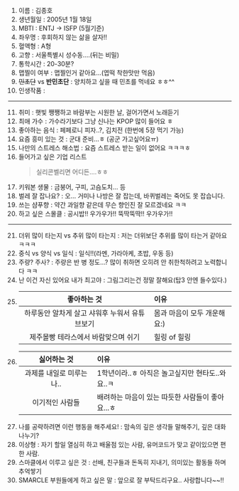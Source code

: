 1. 이름 : 김종호
2. 생년월일 : 2005년 1월 18일
3. MBTI : ENTJ -> ISFP (5월기준) 
4. 좌우명 : 후회하지 않는 삶을 살자!!
5. 혈액형 : A형
6. 고향 : 서울특별시 성수동....(뒤는 비밀)
7. 통학시간 : 20-30분? 
8. 맵찔이 여부 : 맵찔인거 같아요...(엽떡 착한맛만 먹음)
9. ~~민초단~~ vs **반민초단** : 양치하고 싶을 때 민초를 먹네요 ㅎㅎ^^
10. 인생작품 : 
---
11. 취미 : 햇빛 쨍쨍하고 바람부는 시원한 날, 걸어가면서 노래듣기
12. 최애 가수 : 가수라기보다 그냥 신나는 KPOP 많이 들어요 ㅎ
13. 좋아하는 음식 : 페페로니 피자..?, 김치전 (한번에 5장 먹기 가능)
14. 요즘 흥미 있는 것 : 군대 준비...ㅎ (공군 가고싶어요ㅠ)
15. 나만의 스트레스 해소법 : 요즘 스트레스 받는 일이 없어요 ㅋㅋㅋㅎ
16. 들어가고 싶은 기업 리스트
    > 실리콘벨리면 어디든....ㅎㅎ
18. 키워본 생물 : 금붕어, 구피, 고슴도치... 등
19. 벌레 잘 잡나요? : 오... 거미나 나방은 잘 잡는데, 바퀴벌레는 죽어도 못 잡습니다.
20. 쓰는 샴푸향 : 약간 과일향 같은데 무슨 향인진 잘 모르겠네요 ㅋㅋ
21. 하고 싶은 스몰클 : 공시밥!! 우가우가!! 뚝딱뚝딱!! 우가우가!!
***
21. 더위 많이 타는지 vs 추위 많이 타는지 : 저는 더위보단 추위를 많이 타는거 같아요 ㅋㅋㅋ
22. 중식 vs 양식 vs 일식 : 일식!!(라멘, 가라아케, 초밥, 우동 등)
23. 주량? 주사? : 주량은 반 병 정도...? 많이 취하면 오히려 안 취한척하려고 노력합니다 ㅋㅋ  
24. 난 이건 자신 있어요 내가 최고야 : 그림그리는건 정말 잘해요(탑3 안엔 들수있다.)
25. |좋아하는 것|이유|
    |:---:|:---|
    |하루동안 알차게 살고 샤워후 누워서 유튜브보기|몸과 마음이 모두 개운해요:)|
    |제주몰빵 테라스에서 바람맞으며 쉬기|힐링 of 힐링|
26. |싫어하는 것|이유|   
    |:---:|:---|
    |과제를 내일로 미루는 나..|1학년이라..ㅎ 아직은 놀고싶지만 현타도..와요..ㅋ|
    |이기적인 사람들|배려하는 마음이 있는 따듯한 사람들이 좋아요...ㅎ| 
30. 나를 공략하려면 이런 행동을 해주세요! : 맘속의 깊은 생각들 말해주기, 깊은 대화 나누기?
31. 이상형 : 자기 할일 열심히 하고 배울점 있는 사람, 유머코드가 맞고 같이있으면 편한 사람. 
32. 스마클에서 이루고 싶은 것 : 선배, 친구들과 돈독히 지내기, 의미있는 활동들 하며 추억쌓기
33. SMARCLE 부원들에게 하고 싶은 말 : 앞으로 잘 부탁드리구요.. 사랑합니다~~!!
